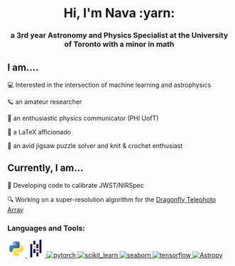 
<h1 align="center">Hi, I'm Nava :yarn:</h1>
<h3 align="center">a 3rd year Astronomy and Physics Specialist at the University of Toronto with a minor in math </h3>
<h2 align="left"> I am.... </h2>


💻 Interested in the intersection of machine learning and astrophysics 

🪐 an amateur researcher 

🎤 an enthusiastic physics communicator (PHI UofT) 

📎 a LaTeX afficionado 

🧩 an avid jigsaw puzzle solver and knit & crochet enthusiast

## Currently, I am...
🔭 Developing code to calibrate JWST/NIRSpec

🔍 Working on a super-resolution algorithm for the [Dragonfly Telephoto Array](https://www.dragonflytelescope.org/)


<h3 align="left">Languages and Tools:</h3>
<p align="left"> <a href="https://www.python.org" target="_blank" rel="noreferrer"> <img src="https://raw.githubusercontent.com/devicons/devicon/master/icons/python/python-original.svg" alt="python" width="40" height="40"/> </a>  <a href="https://pandas.pydata.org/" target="_blank" rel="noreferrer"> 
<img src="https://raw.githubusercontent.com/devicons/devicon/2ae2a900d2f041da66e950e4d48052658d850630/icons/pandas/pandas-original.svg" alt="pandas" width="40" height="40"/>  </a> <a href="https://pytorch.org/" target="_blank" rel="noreferrer"> <img src="https://www.vectorlogo.zone/logos/pytorch/pytorch-icon.svg" alt="pytorch" width="40" height="40"/> </a> <a href="https://scikit-learn.org/" target="_blank" rel="noreferrer"> <img src="https://upload.wikimedia.org/wikipedia/commons/0/05/Scikit_learn_logo_small.svg" alt="scikit_learn" width="40" height="40"/> </a> <a href="https://seaborn.pydata.org/" target="_blank" rel="noreferrer"> <img src="https://seaborn.pydata.org/_images/logo-mark-lightbg.svg" alt="seaborn" width="40" height="40"/> </a> <a href="https://www.tensorflow.org" target="_blank" rel="noreferrer"> <img src="https://www.vectorlogo.zone/logos/tensorflow/tensorflow-icon.svg" alt="tensorflow" width="40" height="40"/> </a><a href="https://www.astropy.org/" target="_blank" rel="noreferrer">
    <img src="https://upload.wikimedia.org/wikipedia/commons/5/5a/Logo_of_the_Astropy_Project.png" alt="Astropy" width="40"/>
  </a></p>
